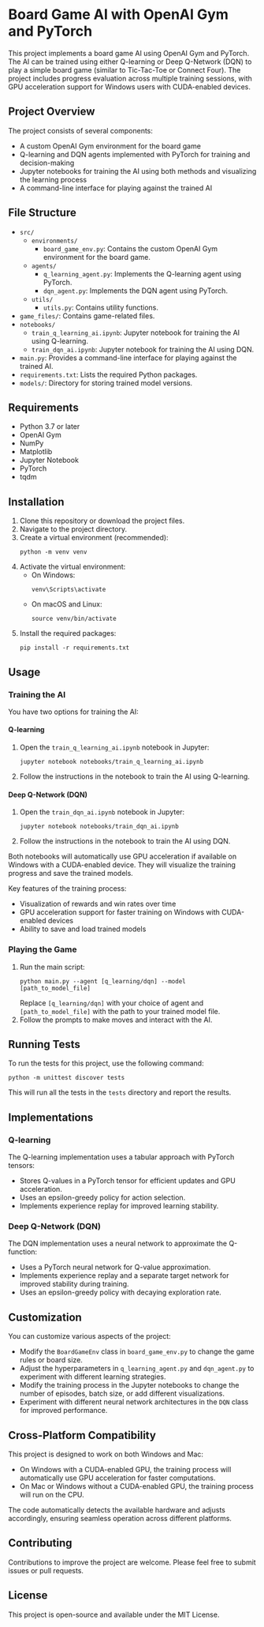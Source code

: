 # Board Game AI with OpenAI Gym and PyTorch

This project implements a board game AI using OpenAI Gym and PyTorch. The AI can be trained using either Q-learning or Deep Q-Network (DQN) to play a simple board game (similar to Tic-Tac-Toe or Connect Four). The project includes progress evaluation across multiple training sessions, with GPU acceleration support for Windows users with CUDA-enabled devices.

## Project Overview

The project consists of several components:
- A custom OpenAI Gym environment for the board game
- Q-learning and DQN agents implemented with PyTorch for training and decision-making
- Jupyter notebooks for training the AI using both methods and visualizing the learning process
- A command-line interface for playing against the trained AI

## File Structure

- `src/`
  - `environments/`
    - `board_game_env.py`: Contains the custom OpenAI Gym environment for the board game.
  - `agents/`
    - `q_learning_agent.py`: Implements the Q-learning agent using PyTorch.
    - `dqn_agent.py`: Implements the DQN agent using PyTorch.
  - `utils/`
    - `utils.py`: Contains utility functions.
- `game_files/`: Contains game-related files.
- `notebooks/`
  - `train_q_learning_ai.ipynb`: Jupyter notebook for training the AI using Q-learning.
  - `train_dqn_ai.ipynb`: Jupyter notebook for training the AI using DQN.
- `main.py`: Provides a command-line interface for playing against the trained AI.
- `requirements.txt`: Lists the required Python packages.
- `models/`: Directory for storing trained model versions.

## Requirements

- Python 3.7 or later
- OpenAI Gym
- NumPy
- Matplotlib
- Jupyter Notebook
- PyTorch
- tqdm

## Installation

1. Clone this repository or download the project files.
2. Navigate to the project directory.
3. Create a virtual environment (recommended):
   ```
   python -m venv venv
   ```
4. Activate the virtual environment:
   - On Windows:
     ```
     venv\Scripts\activate
     ```
   - On macOS and Linux:
     ```
     source venv/bin/activate
     ```
5. Install the required packages:
   ```
   pip install -r requirements.txt
   ```

## Usage

### Training the AI

You have two options for training the AI:

#### Q-learning

1. Open the `train_q_learning_ai.ipynb` notebook in Jupyter:
   ```
   jupyter notebook notebooks/train_q_learning_ai.ipynb
   ```
2. Follow the instructions in the notebook to train the AI using Q-learning.

#### Deep Q-Network (DQN)

1. Open the `train_dqn_ai.ipynb` notebook in Jupyter:
   ```
   jupyter notebook notebooks/train_dqn_ai.ipynb
   ```
2. Follow the instructions in the notebook to train the AI using DQN.

Both notebooks will automatically use GPU acceleration if available on Windows with a CUDA-enabled device. They will visualize the training progress and save the trained models.

Key features of the training process:
- Visualization of rewards and win rates over time
- GPU acceleration support for faster training on Windows with CUDA-enabled devices
- Ability to save and load trained models

### Playing the Game

1. Run the main script:
   ```
   python main.py --agent [q_learning/dqn] --model [path_to_model_file]
   ```
   Replace `[q_learning/dqn]` with your choice of agent and `[path_to_model_file]` with the path to your trained model file.
2. Follow the prompts to make moves and interact with the AI.

## Running Tests

To run the tests for this project, use the following command:

```
python -m unittest discover tests
```

This will run all the tests in the `tests` directory and report the results.

## Implementations

### Q-learning

The Q-learning implementation uses a tabular approach with PyTorch tensors:
- Stores Q-values in a PyTorch tensor for efficient updates and GPU acceleration.
- Uses an epsilon-greedy policy for action selection.
- Implements experience replay for improved learning stability.

### Deep Q-Network (DQN)

The DQN implementation uses a neural network to approximate the Q-function:
- Uses a PyTorch neural network for Q-value approximation.
- Implements experience replay and a separate target network for improved stability during training.
- Uses an epsilon-greedy policy with decaying exploration rate.

## Customization

You can customize various aspects of the project:

- Modify the `BoardGameEnv` class in `board_game_env.py` to change the game rules or board size.
- Adjust the hyperparameters in `q_learning_agent.py` and `dqn_agent.py` to experiment with different learning strategies.
- Modify the training process in the Jupyter notebooks to change the number of episodes, batch size, or add different visualizations.
- Experiment with different neural network architectures in the `DQN` class for improved performance.

## Cross-Platform Compatibility

This project is designed to work on both Windows and Mac:
- On Windows with a CUDA-enabled GPU, the training process will automatically use GPU acceleration for faster computations.
- On Mac or Windows without a CUDA-enabled GPU, the training process will run on the CPU.

The code automatically detects the available hardware and adjusts accordingly, ensuring seamless operation across different platforms.

## Contributing

Contributions to improve the project are welcome. Please feel free to submit issues or pull requests.

## License

This project is open-source and available under the MIT License.
